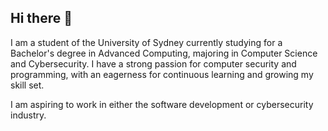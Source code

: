 ## Hi there 👋

<!--
**gordoly/gordoly** is a ✨ _special_ ✨ repository because its `README.md` (this file) appears on your GitHub profile.

Here are some ideas to get you started:

- 🔭 I’m currently working on ...
- 🌱 I’m currently learning ...
- 👯 I’m looking to collaborate on ...
- 🤔 I’m looking for help with ...
- 💬 Ask me about ...
- 📫 How to reach me: ...
- 😄 Pronouns: ...
- ⚡ Fun fact: ...
-->

I am a student of the University of Sydney currently studying for a Bachelor's degree in Advanced Computing, majoring in Computer Science and Cybersecurity. I have a strong passion for computer security and programming, with an eagerness for continuous learning and growing my skill set.

I am aspiring to work in either the software development or cybersecurity industry.
